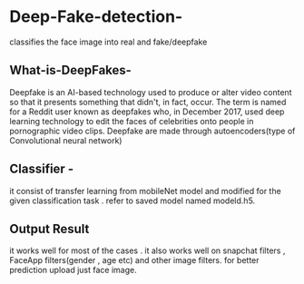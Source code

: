 # Deep-Fake-detection-
classifies the face image into real and fake/deepfake

## What-is-DeepFakes-
Deepfake is an AI-based technology used to produce or alter video content so that it presents something that didn't, in fact, occur. 
The term is named for a Reddit user known as deepfakes who, in December 2017, used deep learning technology to edit the faces of celebrities onto people in pornographic video clips.
Deepfake are made through autoencoders(type of Convolutional neural network)

## Classifier -
it consist of transfer learning from mobileNet model and modified for the given classification task .
refer to saved model named modeld.h5.

## Output Result
it works well for most of the cases . it also works well on snapchat filters , FaceApp filters(gender , age etc) and other image filters.
for better prediction upload just face image.
